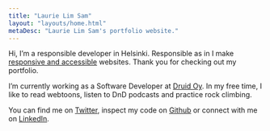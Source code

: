 ```yaml
---
title: "Laurie Lim Sam"
layout: "layouts/home.html"
metaDesc: "Laurie Lim Sam's portfolio website."
---
```


Hi, I’m a responsible developer in Helsinki. Responsible as in I make [responsive and accessible](https://responsibleweb.app/) websites. Thank you for checking out my portfolio.

I’m currently working as a Software Developer at [Druid Oy](https://druid.fi/). In my free time, I like to read webtoons, listen to DnD podcasts and practice rock climbing.

You can find me on [Twitter](https://twitter.com/laurielimsam), inspect my code on [Github](https://github.com/laurielim) or connect with me on [LinkedIn](https://www.linkedin.com/in/laurielim/).
